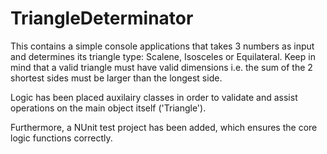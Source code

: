 # TriangleDeterminator

This contains a simple console applications that takes 3 numbers as input and determines its triangle type: Scalene, Isosceles or Equilateral. Keep in mind that a valid triangle must have valid dimensions i.e. the sum of the 2 shortest sides must be larger than the longest side.

Logic has been placed auxilairy classes in order to validate and assist operations on the main object itself ('Triangle').

Furthermore, a NUnit test project has been added, which ensures the core logic functions correctly.